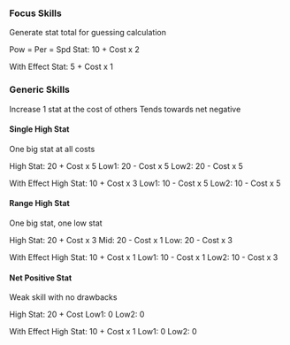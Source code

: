 ### Focus Skills
Generate stat total for guessing calculation

Pow = Per = Spd
Stat: 10 + Cost x 2

With Effect
Stat: 5 + Cost x 1

### Generic Skills
Increase 1 stat at the cost of others
Tends towards net negative

#### Single High Stat
One big stat at all costs

High Stat: 20 + Cost x 5
Low1: 20 - Cost x 5
Low2: 20 - Cost x 5

With Effect
High Stat: 10 + Cost x 3
Low1: 10 - Cost x 5
Low2: 10 - Cost x 5

#### Range High Stat
One big stat, one low stat

High Stat: 20 + Cost x 3
Mid: 20 - Cost x 1
Low: 20 - Cost x 3

With Effect
High Stat: 10 + Cost x 1
Low1: 10 - Cost x 1
Low2: 10 - Cost x 3

#### Net Positive Stat
Weak skill with no drawbacks

High Stat: 20 + Cost
Low1: 0
Low2: 0

With Effect
High Stat: 10 + Cost x 1
Low1: 0
Low2: 0

